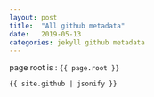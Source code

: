 ```yaml
---
layout: post
title:  "All github metadata"
date:   2019-05-13
categories: jekyll github metadata
---
```


page root is : `{{ page.root }}`


```
{{ site.github | jsonify }}
```
